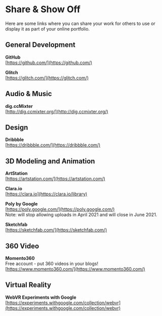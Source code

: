 # Share & Show Off

Here are some links where you can share your work for others to use or display it as part of your online portfolio.

## General Development

**GitHub**  
[https://github.com/](https://github.com/)

**Glitch**  
[https://glitch.com/](https://glitch.com/)

## Audio & Music

**dig.ccMixter**  
[http://dig.ccmixter.org/](http://dig.ccmixter.org/)

## Design

**Dribbble**  
[https://dribbble.com/](https://dribbble.com/)

## 3D Modeling and Animation

**ArtStation**  
[https://artstation.com/](https://artstation.com/)

**Clara.io**  
[https://clara.io](https://clara.io/library)

**Poly by Google**  
[https://poly.google.com/](https://poly.google.com/)  
Note: will stop allowing uploads in April 2021 and will close in June 2021.

**Sketchfab**  
[https://sketchfab.com/](https://sketchfab.com/)

## 360 Video

**Momento360**  
Free account - put 360 videos in your blogs!  
[https://www.momento360.com/](https://www.momento360.com/)

## Virtual Reality

**WebVR Experiments with Google**  
[https://experiments.withgoogle.com/collection/webvr](https://experiments.withgoogle.com/collection/webvr)

